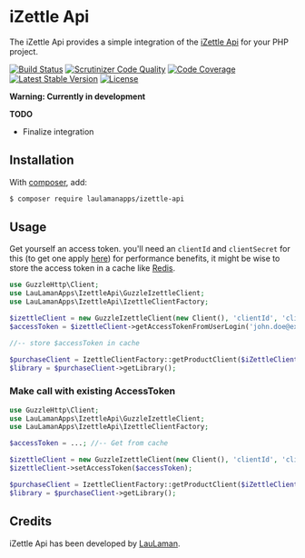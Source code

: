 iZettle Api
===============
The iZettle Api provides a simple integration of the [iZettle Api][izettleapi] for your PHP project.

[![Build Status](https://travis-ci.org/LauLamanApps/iZettleApi.svg?branch=master)](https://travis-ci.org/LauLamanApps/iZettleApi)
[![Scrutinizer Code Quality](https://scrutinizer-ci.com/g/LauLamanApps/iZettleApi/badges/quality-score.png?b=master)](https://scrutinizer-ci.com/g/LauLamanApps/iZettleApi/?branch=master)
[![Code Coverage](https://scrutinizer-ci.com/g/LauLamanApps/iZettleApi/badges/coverage.png?b=master)](https://scrutinizer-ci.com/g/LauLamanApps/iZettleApi/?branch=master)
[![Latest Stable Version](https://poser.pugx.org/laulamanapps/Izettle-api/v/stable)](https://packagist.org/packages/laulamanapps/izettle-api)
[![License](https://poser.pugx.org/laulamanapps/Izettle-api/license)](https://packagist.org/packages/laulamanapps/izettle-api)

**Warning: Currently in development**

**TODO**
- Finalize integration


Installation
------------
With [composer](http://packagist.org), add:

```bash
$ composer require laulamanapps/izettle-api
```

Usage
-----

Get yourself an access token. you'll need an `clientId` and `clientSecret` for this (to get one apply [here](https://www.izettle.com/api-access/))
for performance benefits, it might be wise to store the access token in a cache like [Redis](https://redis.io/).
```php
use GuzzleHttp\Client;
use LauLamanApps\IzettleApi\GuzzleIzettleClient;
use LauLamanApps\IzettleApi\IzettleClientFactory;

$izettleClient = new GuzzleIzettleClient(new Client(), 'clientId', 'clientSecret');
$accessToken = $izettleClient->getAccessTokenFromUserLogin('john.doe@example.com', 'password');

//-- store $accessToken in cache

$purchaseClient = IzettleClientFactory::getProductClient($iZettleClient);
$library = $purchaseClient->getLibrary();
```

### Make call with existing AccessToken

```php
use GuzzleHttp\Client;
use LauLamanApps\IzettleApi\GuzzleIzettleClient;
use LauLamanApps\IzettleApi\IzettleClientFactory;

$accessToken = ...; //-- Get from cache

$izettleClient = new GuzzleIzettleClient(new Client(), 'clientId', 'clientSecret');
$izettleClient->setAccessToken($accessToken);

$purchaseClient = IzettleClientFactory::getProductClient($iZettleClient);
$library = $purchaseClient->getLibrary();
```


Credits
-------

iZettle Api has been developed by [LauLaman][LauLaman].

[izettleapi]: https://github.com/iZettle/api-documentation
[LauLaman]: https://github.com/LauLaman
